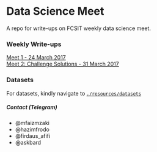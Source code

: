 # Data Science Meet
A repo for write-ups on FCSIT weekly data science meet.


### Weekly Write-ups

[Meet 1 - 24 March 2017](writeups/meet_1.html)  
[Meet 2: Challenge Solutions - 31 March 2017](writeups/meet_2_challengeSolutions.html)

### Datasets

For datasets, kindly navigate to [`./resources/datasets`](https://github.com/mfaizmzaki/mfaizmzaki.github.io/tree/master/resources/Datasets)

##### Contact (Telegram)
- @mfaizmzaki
- @hazimfrodo
- @firdaus_afifi
- @askbard
